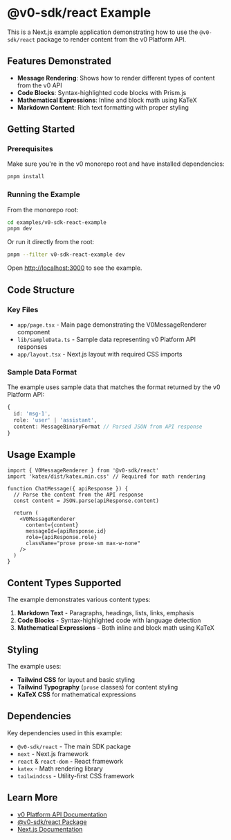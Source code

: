 # @v0-sdk/react Example

This is a Next.js example application demonstrating how to use the `@v0-sdk/react` package to render content from the v0 Platform API.

## Features Demonstrated

- **Message Rendering**: Shows how to render different types of content from the v0 API
- **Code Blocks**: Syntax-highlighted code blocks with Prism.js
- **Mathematical Expressions**: Inline and block math using KaTeX
- **Markdown Content**: Rich text formatting with proper styling

## Getting Started

### Prerequisites

Make sure you're in the v0 monorepo root and have installed dependencies:

```bash
pnpm install
```

### Running the Example

From the monorepo root:

```bash
cd examples/v0-sdk-react-example
pnpm dev
```

Or run it directly from the root:

```bash
pnpm --filter v0-sdk-react-example dev
```

Open [http://localhost:3000](http://localhost:3000) to see the example.

## Code Structure

### Key Files

- `app/page.tsx` - Main page demonstrating the V0MessageRenderer component
- `lib/sampleData.ts` - Sample data representing v0 Platform API responses
- `app/layout.tsx` - Next.js layout with required CSS imports

### Sample Data Format

The example uses sample data that matches the format returned by the v0 Platform API:

```typescript
{
  id: 'msg-1',
  role: 'user' | 'assistant',
  content: MessageBinaryFormat // Parsed JSON from API response
}
```

## Usage Example

```tsx
import { V0MessageRenderer } from '@v0-sdk/react'
import 'katex/dist/katex.min.css' // Required for math rendering

function ChatMessage({ apiResponse }) {
  // Parse the content from the API response
  const content = JSON.parse(apiResponse.content)

  return (
    <V0MessageRenderer
      content={content}
      messageId={apiResponse.id}
      role={apiResponse.role}
      className="prose prose-sm max-w-none"
    />
  )
}
```

## Content Types Supported

The example demonstrates various content types:

1. **Markdown Text** - Paragraphs, headings, lists, links, emphasis
2. **Code Blocks** - Syntax-highlighted code with language detection
3. **Mathematical Expressions** - Both inline and block math using KaTeX

## Styling

The example uses:

- **Tailwind CSS** for layout and basic styling
- **Tailwind Typography** (`prose` classes) for content styling
- **KaTeX CSS** for mathematical expressions

## Dependencies

Key dependencies used in this example:

- `@v0-sdk/react` - The main SDK package
- `next` - Next.js framework
- `react` & `react-dom` - React framework
- `katex` - Math rendering library
- `tailwindcss` - Utility-first CSS framework

## Learn More

- [v0 Platform API Documentation](https://v0.dev/docs/api)
- [@v0-sdk/react Package](../../packages/@v0-sdk/react/README.md)
- [Next.js Documentation](https://nextjs.org/docs)
